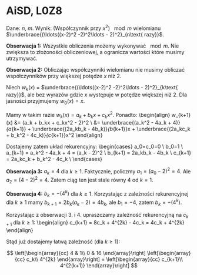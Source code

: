 # AiSD, L0Z8

Dane: $n$, $m$.
Wynik: (Współczynnik przy $x^2$) $\mod m$ wielomianu $\underbrace{(\ldots((x-2)^2 -2)^2\ldots - 2)^2}_{n\text{ razy}}$.

**Obserwacja 1:** Wszystkie obliczenia możemy wykonywać $\mod m$. Nie zwiększa to złożoności obliczeniowej, a ogranicza wartości które musimy utrzymywać.

**Obserwacja 2:** Obliczając współczynniki wielomianu nie musimy obliczać współczynników przy większej potędze $x$ niż $2$.

Niech $w_k(x)$ = $\underbrace{(\ldots((x-2)^2 -2)^2\ldots - 2)^2}_{k\text{ razy}}$, ale bez wyrazów gdzie $x$ występuje w potędze większej niż $2$. Dla jasności przyjmujemy $w_0(x) = x$.

Mamy w takim razie $w_k(x) = a_k + b_kx + c_kx^2$. Ponadto:
\begin{align}
	w_{k+1}(x) &= (a_k + b_kx + c_kx^2 - 2)^2 \\
	&= \underbrace{(a_k^2 - 4a_k + 4)}_{a_{k+1}} + \underbrace{(2a_kb_k - 4b_k)}_{b_{k+1}}x + \underbrace{(2a_kc_k + b_k^2 - 4c_k)}_{c_{k+1}}x^2 
\end{align}

Dostajemy zatem układ rekurencyjny:
\begin{cases}
a_0=c_0=0 \\
b_0=1     \\
a_{k+1} = a_k^2 - 4a_k + 4 = (a_k - 2)^2 \\
b_{k+1} = 2a_kb_k - 4b_k   \\
c_{k+1} = 2a_kc_k + b_k^2 - 4c_k \\
\end{cases}

**Obserwacja 3:** $a_k = 4$ dla $k \ge 1$. Faktycznie, policzmy $a_1 = (a_0 - 2)^2 = 4$. Ale $a_2 = (4 - 2)^2 = 4$. Zatem ciąg ten jest stale równy $4$ od $k = 1$.

**Obserwacja 4:** $b_k = -(4^k)$ dla $k \ge 1$. Korzystając z zależności rekurencyjnej dla $k \ge 1$ mamy $b_{k+1} = 2b_k(a_k - 2) = 4b_k$, ale $b_1 = -4$, zatem $b_k = -(4^k)$.

Korzystając z obserwacji 3. i 4. upraszczamy zależność rekurencyjną na $c_{k+1}$ dla $k\ge 1$:
\begin{align}
c_{k+1} = 8c_k + 4^{2k} - 4c_k = 4c_k + 4^{2k} 
\end{align}

Stąd już dostajemy łatwą zależność (dla $k\ge 1$):

$$
\left[\begin{array}{cc} 
4 & 1\\
0 & 16
\end{array}\right]
\left[\begin{array}{cc} 
c_k\\ 
4^{2k}
\end{array}\right] = 
\left[\begin{array}{cc} 
c_{k+1}\\ 
4^{2(k+1)}
\end{array}\right]
$$ 